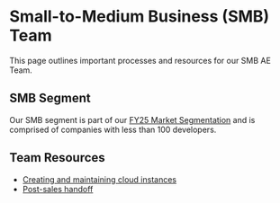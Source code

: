 # Small-to-Medium Business (SMB) Team

This page outlines important processes and resources for our SMB AE Team.

## SMB Segment
Our SMB segment is part of our [FY25 Market Segmentation](../../../strategy-goals/strategy/index.md#market-segmentation) and is comprised of companies with less than 100 developers.

## Team Resources
- [Creating and maintaining cloud instances](cloud-instances.md)
- [Post-sales handoff](smb-handoff.md)